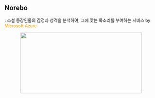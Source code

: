 ## Norebo
: 소설 등장인물의 <span style=#66B2FF>감정과 성격</span>을 분석하여, 그에 맞는 목소리를 부여하는 서비스 by <span style="color:orange"> Microsoft Azure </span>

<p align="center"><img src = "https://github.com/sinnybb/tts_norebo/assets/153700515/f085aa6e-107b-454a-8a58-12cb9bc54f4e" width="400" height="200"/></p>
